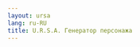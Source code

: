 ```yaml
---
layout: ursa
lang: ru-RU
title: U.R.S.A. Генератор персонажа
---
```


<div id="nav-placeholder"></div>
<script>
$(function(){
  $("#nav-placeholder").load("/ursa_doc/navbar.html");
});
</script>

<div id="myReactApp"></div>

<script type="text/babel">
  class Greeter extends React.Component { 
    render() { 
      return <h1>{this.props.greeting}</h1>
    } 
  } 

  ReactDOM.render(<Greeter greeting="Hello World!" />, document.getElementById('myReactApp'));
</script>
